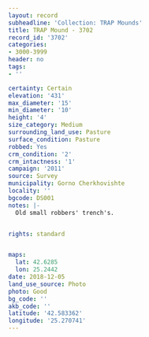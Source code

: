 ```yaml
---
layout: record
subheadline: 'Collection: TRAP Mounds'
title: TRAP Mound - 3702
record_id: '3702'
categories:
- 3000-3999
header: no
tags:
- ''

certainty: Certain
elevation: '431'
max_diameter: '15'
min_diameter: '10'
height: '4'
size_category: Medium
surrounding_land_use: Pasture
surface_condition: Pasture
robbed: Yes
crm_condition: '2'
crm_intactness: '1'
campaign: '2011'
source: Survey
municipality: Gorno Cherkhovishte
locality: ''
bgcode: DS001
notes: |-
  Old small robbers' trench's.


rights: standard


maps:
  lat: 42.6285
  lon: 25.2442
date: 2018-12-05
land_use_source: Photo
photo: Good
bg_code: ''
akb_code: ''
latitude: '42.583362'
longitude: '25.270741'
---
```

